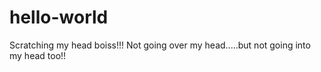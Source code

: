 # hello-world
Scratching my head boiss!!!
Not going over my head.....but not going into my head too!!
